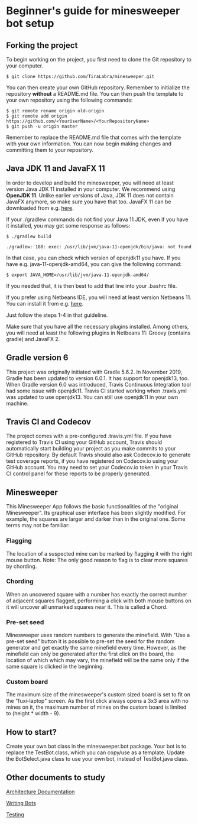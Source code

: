 # Beginner's guide for minesweeper bot setup

## Forking the project

To begin working on the project, you first need to clone the Git repository to
your computer.

    $ git clone https://github.com/TiraLabra/minesweeper.git

You can then create your own GitHub repository. Remember to initialize the
repository **without** a README.md file. You can then push the template to your
own repository using the following commands:

    $ git remote rename origin old-origin
    $ git remote add origin https://github.com/<YourUserName>/<YourRepositoryName>
    $ git push -u origin master 
    
Remember to replace the README.md file that comes with the template with your
own information. You can now begin making changes and committing them to your repository.

## Java JDK 11 and JavaFX 11

In order to develop and build the minesweeper, you will need at least version
Java JDK 11 installed in your computer. We recommend using **OpenJDK 11**.
Unlike earlier versions of Java, JDK 11 does not contain JavaFX anymore, so 
make sure you have that too. JavaFX 11 can be downloaded from e.g. [here](https://gluonhq.com/products/javafx/).


If your ./gradlew commands do not find your Java 11 JDK, even if you have it installed, you may get some response as follows:

```$ ./gradlew build```

```./gradlew: 188: exec: /usr/lib/jvm/java-11-openjdk/bin/java: not found```

In that case, you can check which version of openjdk11 you have. If you have e.g. java-11-openjdk-amd64, you can give the following command:

```$ export JAVA_HOME=/usr/lib/jvm/java-11-openjdk-amd64/```

If you needed that, it is then best to add that line into your .bashrc file.

If you prefer using Netbeans IDE, you will need at least version Netbeans 11. You can install it from e.g. [here](https://computingforgeeks.com/install-netbeans-ide-on-debian-ubuntu-and-linux-mint/).

Just follow the steps 1-4 in that guideline.

Make sure that you have all the necessary plugins installed. Among others, you will need at least the following plugins in Netbeans 11: Groovy (contains gradle) and JavaFX 2.

## Gradle version 6

This project was originally initiated with Gradle 5.6.2.
In November 2019, Gradle has been updated to version 6.0.1. It has support for openjdk13, too.
When Gradle version 6.0 was introduced, Travis Continuous Integration tool had some issue with openjdk11. Travis CI started working when .travis.yml was updated to use openjdk13. You can still use openjdk11 in your own machine.

## Travis CI and Codecov

The project comes with a pre-configured .travis.yml file. If you have registered
to Travis CI using your GitHub account, Travis should automatically start
building your project as you make commits to your GitHub repository. By default
Travis should also ask Codecov.io to generate test coverage reports, if you have
registered on Codecov.io using your GitHub account. You may need to set your
Codecov.io token in your Travis CI control panel for these reports to be
properly generated.

## Minesweeper

This Minesweeper App follows the basic functionalities of the "original Minesweeper".
Its graphical user interface has been slightly modified. For example, the squares are larger and darker than in the original one. Some terms may not be familiar:

### Flagging

The location of a suspected mine can be marked by flagging it with the right mouse button. Note: The only good reason to flag is to clear more squares by chording.

### Chording

When an uncovered square with a number has exactly the correct number of adjacent squares flagged, performing a click with both mouse buttons on it will uncover all unmarked squares near it. This is called a Chord.

### Pre-set seed

Minesweeper uses random numbers to generate the minefield. With "Use a pre-set seed" button it is possible to pre-set the seed for the random generator and get exactly the same minefield every time. However, as the minefield can only be generated after the first click on the board, the location of which which may vary, the minefield will be the same only if the same square is clicked in the beginning.

### Custom board

The maximum size of the minesweeper's custom sized board is set to fit on the "fuxi-laptop" screen. As the first click always opens a 3x3 area with no mines on it, the maximum number of mines on the custom board is limited to (height * width - 9).

## How to start?

Create your own bot class in the minesweeper.bot package.
Your bot is to replace the TestBot.class, which you can copy/use as a template.
Update the BotSelect.java class to use your own bot, instead of TestBot.java class.

## Other documents to study

[Architecture Documentation](https://github.com/TiraLabra/minesweeper/blob/master/documentation/Architecture-Documentation.md)

[Writing Bots](https://github.com/TiraLabra/minesweeper/blob/master/documentation/Writing-Bots.md)

[Testing](https://github.com/TiraLabra/minesweeper/blob/master/documentation/testing.md)
